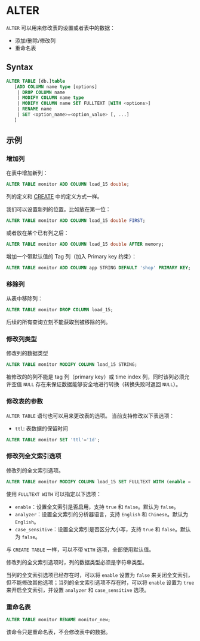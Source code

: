 # ALTER

`ALTER` 可以用来修改表的设置或者表中的数据：

* 添加/删除/修改列
* 重命名表

## Syntax

```sql
ALTER TABLE [db.]table
   [ADD COLUMN name type [options] 
    | DROP COLUMN name
    | MODIFY COLUMN name type
    | MODIFY COLUMN name SET FULLTEXT [WITH <options>]
    | RENAME name
    | SET <option_name>=<option_value> [, ...]
   ]
```

## 示例

### 增加列

在表中增加新列：

```sql
ALTER TABLE monitor ADD COLUMN load_15 double;
```

列的定义和 [CREATE](./create.md) 中的定义方式一样。

我们可以设置新列的位置。比如放在第一位：

```sql
ALTER TABLE monitor ADD COLUMN load_15 double FIRST;
```

或者放在某个已有列之后：

```sql
ALTER TABLE monitor ADD COLUMN load_15 double AFTER memory;
```

增加一个带默认值的 Tag 列（加入 Primary key 约束）：
```sql
ALTER TABLE monitor ADD COLUMN app STRING DEFAULT 'shop' PRIMARY KEY;
```


### 移除列

从表中移除列：

```sql
ALTER TABLE monitor DROP COLUMN load_15;
```

后续的所有查询立刻不能获取到被移除的列。

### 修改列类型

修改列的数据类型

```sql
ALTER TABLE monitor MODIFY COLUMN load_15 STRING;
```

被修改的的列不能是 tag 列（primary key）或 time index 列，同时该列必须允许空值 `NULL` 存在来保证数据能够安全地进行转换（转换失败时返回 `NULL`）。

### 修改表的参数

`ALTER TABLE` 语句也可以用来更改表的选项。
当前支持修改以下表选项：
- `ttl`: 表数据的保留时间

```sql
ALTER TABLE monitor SET 'ttl'='1d';
```

### 修改列全文索引选项

修改列的全文索引选项。

```sql
ALTER TABLE monitor MODIFY COLUMN load_15 SET FULLTEXT WITH (enable = 'true', analyzer = 'Chinese', case_sensitive = 'false');
```

使用 `FULLTEXT WITH` 可以指定以下选项：

- `enable`：设置全文索引是否启用，支持 `true` 和 `false`。默认为 `false`。
- `analyzer`：设置全文索引的分析器语言，支持 `English` 和 `Chinese`。默认为 `English`。
- `case_sensitive`：设置全文索引是否区分大小写，支持 `true` 和 `false`。默认为 `false`。

与 `CREATE TABLE` 一样，可以不带 `WITH` 选项，全部使用默认值。

修改列的全文索引选项时，列的数据类型必须是字符串类型。

当列的全文索引选项已经存在时，可以将 `enable` 设置为 `false` 来关闭全文索引，但不能修改其他选项；当列的全文索引选项不存在时，可以将 `enable` 设置为 `true` 来开启全文索引，并设置 `analyzer` 和 `case_sensitive` 选项。

### 重命名表

```sql
ALTER TABLE monitor RENAME monitor_new;
```

该命令只是重命名表，不会修改表中的数据。

